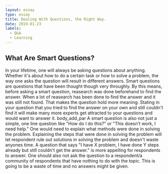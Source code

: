 ```yaml
---
layout: essay
type: essay
title: Dealing With Questions, the Right Way. 
date: 2019-01-23
labels:
  - Q&A 
  - Learning
---
```


## What Are Smart Questions? 
   In your lifetime, one will always be asking questions about anything. Whether it's about how to do a certain task or how to solve a problem, the way one asks the question will result in different answers. Smart questions are questions that have been thought though very throughly. By this means, before asking a smart question, reasearch was done beforehand to find the answer. When a lot of reasearch has been done to find the answer and it was still not found. That makes the question hold more meaning. Stating in your question that you tried to find the answer on your own and still couldn't find it will make many more experts get attracted to your questions and would want to answer it. 
  body_add_par A smart question is also not just a simple, one line question like "How do I do this?" or "This doesn't work, I need help."  One would need to explain what methods were done in solving the problem. Explaining the steps that were done in solving the problem will let respondent rule out solutions in solving the problem and doesn't waste anyones time. A question that says "I have X problem, I have done Y steps already but still couldn't get the answer." is more appelling for respondents to answer. One should also not ask the question to a respondent/a community of respondents that have nothing to do with the topic. This is going to be a waste of time and no answers might be given. 
